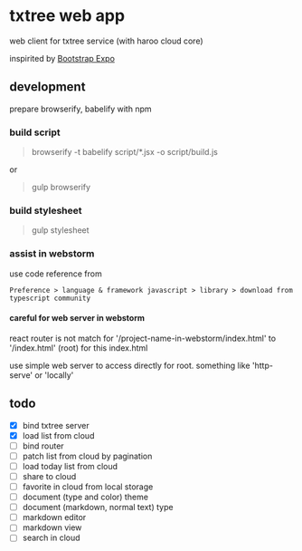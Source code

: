 # txtree web app

web client for txtree service (with haroo cloud core)

inspirited by [Bootstrap Expo](http://expo.getbootstrap.com/)

## development

prepare browserify, babelify with npm

### build script

> browserify -t babelify  script/*.jsx -o script/build.js

or 

> gulp browserify

### build stylesheet

> gulp stylesheet

### assist in webstorm

use code reference from 

    Preference > language & framework javascript > library > download from typescript community
    
#### careful for web server in webstorm

react router is not match for '/project-name-in-webstorm/index.html' to '/index.html' (root) for this index.html

use simple web server to access directly for root. something like 'http-serve' or 'locally' 
    
## todo

- [x] bind txtree server
- [x] load list from cloud
- [ ] bind router
- [ ] patch list from cloud by pagination
- [ ] load today list from cloud
- [ ] share to cloud
- [ ] favorite in cloud from local storage
- [ ] document (type and color) theme
- [ ] document (markdown, normal text) type
- [ ] markdown editor
- [ ] markdown view
- [ ] search in cloud

